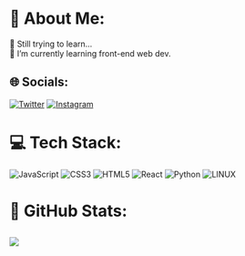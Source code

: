 # 💫 About Me:
🔋 Still trying to learn... <br>
📌 I’m currently learning front-end web dev.


## 🌐 Socials:
[![Twitter](https://img.shields.io/badge/Twitter-%231DA1F2.svg?logo=Twitter&logoColor=white)](https://twitter.com/karo_yousefi_) 
[![Instagram](https://img.shields.io/badge/Instagram-%23E4405F.svg?logo=Instagram&logoColor=white)](https://instagram.com/karo_yousefi_) 

# 💻 Tech Stack:
![JavaScript](https://img.shields.io/badge/javascript-%23323330.svg?style=for-the-badge&logo=javascript&logoColor=%23F7DF1E)
![CSS3](https://img.shields.io/badge/css3-%231572B6.svg?style=for-the-badge&logo=css3&logoColor=white)
![HTML5](https://img.shields.io/badge/html5-%23E34F26.svg?style=for-the-badge&logo=html5&logoColor=white) 
![React](https://img.shields.io/badge/react-%2320232a.svg?style=for-the-badge&logo=react&logoColor=%2361DAFB)
![Python](https://img.shields.io/badge/python-3670A0?style=for-the-badge&logo=python&logoColor=ffdd54)
![LINUX](https://img.shields.io/badge/Linux-FCC624?style=for-the-badge&logo=linux&logoColor=black)

# 💎 GitHub Stats:
![](https://github-readme-stats.vercel.app/api?username=karo-yousefi&theme=radical&hide_border=false&include_all_commits=false&count_private=false)<br/>
---
